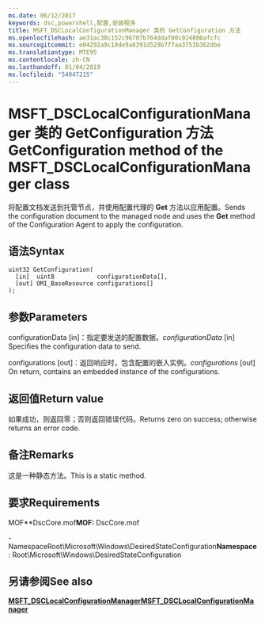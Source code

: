 ```yaml
---
ms.date: 06/12/2017
keywords: dsc,powershell,配置,安装程序
title: MSFT_DSCLocalConfigurationManager 类的 GetConfiguration 方法
ms.openlocfilehash: ae31ac30c152c96707b764ddaf00c924806afcfc
ms.sourcegitcommit: e04292a9c10de9a8391d529b7f7aa3753b362dbe
ms.translationtype: MTE95
ms.contentlocale: zh-CN
ms.lasthandoff: 01/04/2019
ms.locfileid: "54047215"
---
```

# <a name="getconfiguration-method-of-the-msftdsclocalconfigurationmanager-class"></a><span data-ttu-id="d32e7-103">MSFT_DSCLocalConfigurationManager 类的 GetConfiguration 方法</span><span class="sxs-lookup"><span data-stu-id="d32e7-103">GetConfiguration method of the MSFT_DSCLocalConfigurationManager class</span></span>

<span data-ttu-id="d32e7-104">将配置文档发送到托管节点，并使用配置代理的 **Get** 方法以应用配置。</span><span class="sxs-lookup"><span data-stu-id="d32e7-104">Sends the configuration document to the managed node and uses the **Get** method of the Configuration Agent to apply the configuration.</span></span>

## <a name="syntax"></a><span data-ttu-id="d32e7-105">语法</span><span class="sxs-lookup"><span data-stu-id="d32e7-105">Syntax</span></span>

```mof
uint32 GetConfiguration(
  [in]  uint8            configurationData[],
  [out] OMI_BaseResource configurations[]
);
```

## <a name="parameters"></a><span data-ttu-id="d32e7-106">参数</span><span class="sxs-lookup"><span data-stu-id="d32e7-106">Parameters</span></span>

<span data-ttu-id="d32e7-107">configurationData \[in\]：指定要发送的配置数据。</span><span class="sxs-lookup"><span data-stu-id="d32e7-107">*configurationData* \[in\] Specifies the configuration data to send.</span></span>

<span data-ttu-id="d32e7-108">configurations \[out\]：返回响应时，包含配置的嵌入实例。</span><span class="sxs-lookup"><span data-stu-id="d32e7-108">*configurations* \[out\] On return, contains an embedded instance of the configurations.</span></span>

## <a name="return-value"></a><span data-ttu-id="d32e7-109">返回值</span><span class="sxs-lookup"><span data-stu-id="d32e7-109">Return value</span></span>

<span data-ttu-id="d32e7-110">如果成功，则返回零；否则返回错误代码。</span><span class="sxs-lookup"><span data-stu-id="d32e7-110">Returns zero on success; otherwise returns an error code.</span></span>

## <a name="remarks"></a><span data-ttu-id="d32e7-111">备注</span><span class="sxs-lookup"><span data-stu-id="d32e7-111">Remarks</span></span>

<span data-ttu-id="d32e7-112">这是一种静态方法。</span><span class="sxs-lookup"><span data-stu-id="d32e7-112">This is a static method.</span></span>

## <a name="requirements"></a><span data-ttu-id="d32e7-113">要求</span><span class="sxs-lookup"><span data-stu-id="d32e7-113">Requirements</span></span>

<span data-ttu-id="d32e7-114">MOF\*\*DscCore.mof</span><span class="sxs-lookup"><span data-stu-id="d32e7-114">**MOF:** DscCore.mof</span></span>

<span data-ttu-id="d32e7-115">-NamespaceRoot\Microsoft\Windows\DesiredStateConfiguration</span><span class="sxs-lookup"><span data-stu-id="d32e7-115">**Namespace**: Root\Microsoft\Windows\DesiredStateConfiguration</span></span>

## <a name="see-also"></a><span data-ttu-id="d32e7-116">另请参阅</span><span class="sxs-lookup"><span data-stu-id="d32e7-116">See also</span></span>

[<span data-ttu-id="d32e7-117">**MSFT_DSCLocalConfigurationManager**</span><span class="sxs-lookup"><span data-stu-id="d32e7-117">**MSFT_DSCLocalConfigurationManager**</span></span>](msft-dsclocalconfigurationmanager.md)